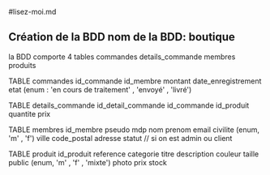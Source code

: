 #lisez-moi.md

## Création de la BDD nom de la BDD: boutique

la BDD comporte 4 tables 
commandes
details_commande
membres
produits

TABLE commandes
id_commande
id_membre
montant
date_enregistrement
etat (enum : 'en cours de traitement' , 'envoyé' , 'livré')

TABLE details_commande
id_detail_commande
id_commande
id_produit
quantite
prix

TABLE membres
id_membre
pseudo
mdp
nom
prenom
email
civilite (enum, 'm' , 'f')
ville
code_postal
adresse
statut // si on est admin ou client

TABLE produit
id_produit
reference
categorie
titre 
description
couleur
taille
public (enum, 'm' , 'f' , 'mixte')
photo
prix
stock
